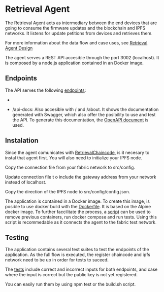 # Retrieval Agent
The Retrieval Agent acts as intermediary between the end devices that are going to consume the firmware updates and the blockchain and IPFS networks. It listens for update petitions from devices and retrieves them.  

For more information about the data flow and case uses, see [Retrieval Agent Design](../../Design/ClientApplication/RetrievalAgent)

The agent serves a REST API accesible through the port 3002 (localhost). It is composed by a node.js application contained in an Docker image.

## Endpoints

The API serves the following [endpoints](./src/routes/router.js):

- 

- /api-docs: Also accesible with / and /about. It shows the documentation generated with Swagger, which also offer the posibility to use and test the API. To generate this documentation, the [OpenAPI document](./retrieval-agent.json) is used.

## Instalation
Since the agent comunicates with [RetrievalChaincode](../RetrievalChaincode/), is it necesary to instal that agent first. You will also need to initialize your IPFS node.

Copy the connection file from your fabric network to src/config.

Update connection file t o include the gateway address from your network instead of localhost.
  
Copy the direction of the IPFS node to src/config/config.json.

The application is contained in a Docker image. To create this image, is posible to use docker build with the [Dockerfile](./Dockerfile). It is based on the Alpine docker image. 
To further faccilitate the process, a [script](./src/scripts/build.sh) can be used to remove previous containers, run docker compose and run tests. Using this script is recommedable as it connects the agent to the fabric test network.

## Testing

The application contains several test suites to test the endpoints of the application. As the full flow is executed, the register chaincode and ipfs network need to be up in order for tests to suceed.

The [tests](./src/__tests__/test-endpoints.js) include correct and incorrect inputs for both endpoints, and case where the input is correct but the public key is not yet registered.

You can easily run them by using npm test or the build.sh script.

